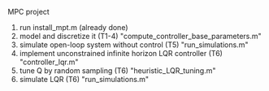 MPC project

1. run install_mpt.m (already done)
2. model and discretize it (T1-4) "compute_controller_base_parameters.m"
3. simulate open-loop system without control (T5) "run_simulations.m"
4. implement unconstrained infinite horizon LQR controller (T6) "controller_lqr.m"
5. tune Q by random sampling (T6) "heuristic_LQR_tuning.m"
6. simulate LQR (T6)  "run_simulations.m"

